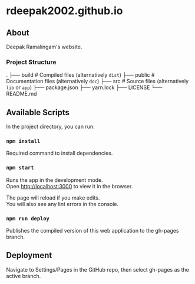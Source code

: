 # rdeepak2002.github.io

## About

Deepak Ramalingam's website. 

### Project Structure

.
├── build                   # Compiled files (alternatively `dist`)
├── public                    # Documentation files (alternatively `doc`)
├── src                     # Source files (alternatively `lib` or `app`)
├── package.json
├── yarn.lock
├── LICENSE
└── README.md

## Available Scripts

In the project directory, you can run:

### `npm install`

Required command to install dependencies. 

### `npm start`

Runs the app in the development mode.\
Open [http://localhost:3000](http://localhost:3000) to view it in the browser.

The page will reload if you make edits.\
You will also see any lint errors in the console.

### `npm run deploy`

Publishes the compiled version of this web application to the gh-pages branch.

## Deployment

Navigate to Settings/Pages in the GitHub repo, then select gh-pages as the active branch. 